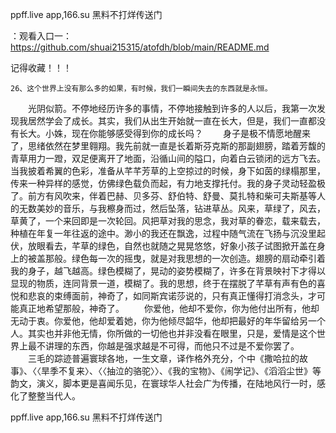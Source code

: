 ppff.live app,166.su 黑料不打烊传送门

：观看入口一：https://github.com/shuai215315/atofdh/blob/main/README.md


记得收藏！！！



	26、这个世界上没有那么多的如果，有时候，我们一瞬间失去的东西就是永恒。
　　光阴似箭。不停地经历许多的事情，不停地接触到许多的人以后，我第一次发现我居然学会了成长。其实，我们从出生开始就一直在长大，但是，我们一直都没有长大。小姝，现在你能够感受得到你的成长吗？
　　身子是极不情愿地醒来了，思绪依然在梦里翱翔。我先前就一直是长着斯芬克斯的那副翅膀，踏着芳馥的青草用力一蹬，双足便离开了地面，沿循山间的隘口，向着白云锁闭的远方飞去。当我披着希翼的色彩，准备从芊芊芳草的上空掠过的时候，身下如茵的绿榻那里，传来一种异样的感觉，仿佛绿色载负而起，有力地支撑托付。我的身子灵动轻盈极了。前方有风吹来，伴着巴赫、贝多芬、舒伯特、舒曼、莫扎特和柴可夫斯基等人的无数美妙的音乐，与我檫身而过，然后坠落，钻进草丛。风来，草绿了，风去，草黄了，一个来回即是一次轮回。风把草对我的思念，我对草的眷恋，载来载去，种植在年复一年往返的途中。渺小的我还在飘逸，过程中随气流在飞扬与沉没里起伏，放眼看去，芊草的绿色，自然也就随之晃晃悠悠，好象小孩子试图掀开盖在身上的被盖那般。绿色每一次的摇曳，就是对我思想的一次创造。翅膀的扇动牵引着我的身子，越飞越高。绿色模糊了，晃动的姿势模糊了，许多在背景映衬下才得以显现的物质，连同背景一道，模糊了。我的思想，终于在摆脱了芊草有声有色的喜悦和悲哀的束缚面前，神奇了，如同斯宾诺莎说的，只有真正懂得打消念头，才可能真正地希望那般，神奇了。
　　你爱他，他却不爱你，你为他付出所有，他却无动于衷。你爱他，他却爱着她，你为他倾尽韶华，他却把最好的年华留给另一个人。其实也并非他无情，你所做的一切他也并非没看在眼里，只是，爱情是这个世界上最不讲理的东西，你越是强求越是不可得，而他只不过是不爱你罢了。
　　三毛的踪迹普遍寰球各地，一生文章，译作格外充分，个中《撒哈拉的故事》、〈〈旱季不复来〉、〈〈抽泣的骆驼〉〉、《我的宝物》、《闹学记》、《滔滔尘世》等韵文，演义，脚本更是喜闻乐见，在寰球华人社会广为传播，在陆地风行一时，感化了整整当代人。







ppff.live app,166.su 黑料不打烊传送门
